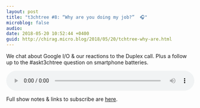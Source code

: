 ```yaml
---
layout: post
title: "t3chtree #8: “Why are you doing my job?”  🎧"
microblog: false
audio: 
date: 2018-05-20 10:52:44 +0400
guid: http://chirag.micro.blog/2018/05/20/tchtree-why-are.html
---
```

We chat about Google I/O & our reactions to the Duplex call. Plus a follow up to the #askt3chtree question on smartphone batteries.


<audio style="width:100%" controls><source src="https://tracking.podiant.co/d/spoke/techtree/episodes/363a7d3849d5ec/primary/1526567967.mp3?referrer%5Bdomain%5D=chirag.biz" type="audio/mpeg">
</audio>


Full show notes & links to subscribe are [here](http://techtree.show/8).
